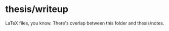 thesis/writeup
=======

LaTeX files, you know. There's overlap between this folder and thesis/notes.